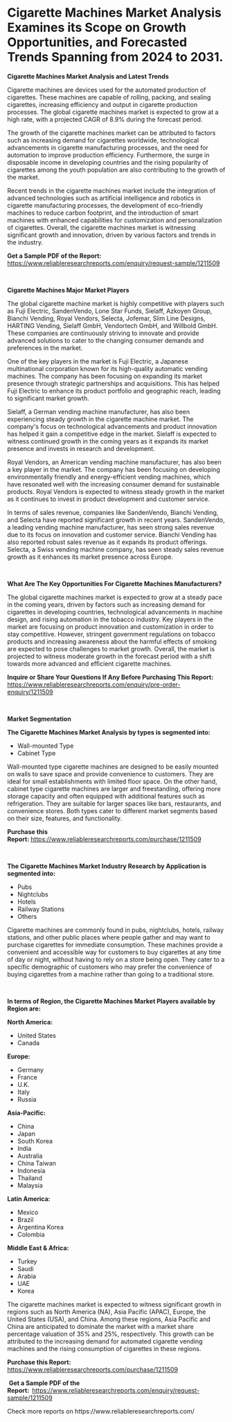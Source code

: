 <p><h1>Cigarette Machines Market Analysis Examines its Scope on Growth Opportunities, and Forecasted Trends Spanning from 2024 to 2031.</h1></p><p><strong>Cigarette Machines Market Analysis and Latest Trends</strong></p>
<p><p>Cigarette machines are devices used for the automated production of cigarettes. These machines are capable of rolling, packing, and sealing cigarettes, increasing efficiency and output in cigarette production processes. The global cigarette machines market is expected to grow at a high rate, with a projected CAGR of 8.9% during the forecast period.</p><p>The growth of the cigarette machines market can be attributed to factors such as increasing demand for cigarettes worldwide, technological advancements in cigarette manufacturing processes, and the need for automation to improve production efficiency. Furthermore, the surge in disposable income in developing countries and the rising popularity of cigarettes among the youth population are also contributing to the growth of the market.</p><p>Recent trends in the cigarette machines market include the integration of advanced technologies such as artificial intelligence and robotics in cigarette manufacturing processes, the development of eco-friendly machines to reduce carbon footprint, and the introduction of smart machines with enhanced capabilities for customization and personalization of cigarettes. Overall, the cigarette machines market is witnessing significant growth and innovation, driven by various factors and trends in the industry.</p></p>
<p><strong>Get a Sample PDF of the Report:&nbsp;</strong> <a href="https://www.reliableresearchreports.com/enquiry/request-sample/1211509">https://www.reliableresearchreports.com/enquiry/request-sample/1211509</a></p>
<p>&nbsp;</p>
<p><strong>Cigarette Machines Major Market Players</strong></p>
<p><p>The global cigarette machine market is highly competitive with players such as Fuji Electric, SandenVendo, Lone Star Funds, Sielaff, Azkoyen Group, Bianchi Vending, Royal Vendors, Selecta, Jofemar, Slim Line Designs, HARTING Vending, Sielaff GmbH, Vendortech GmbH, and Willbold GmbH. These companies are continuously striving to innovate and provide advanced solutions to cater to the changing consumer demands and preferences in the market.</p><p>One of the key players in the market is Fuji Electric, a Japanese multinational corporation known for its high-quality automatic vending machines. The company has been focusing on expanding its market presence through strategic partnerships and acquisitions. This has helped Fuji Electric to enhance its product portfolio and geographic reach, leading to significant market growth.</p><p>Sielaff, a German vending machine manufacturer, has also been experiencing steady growth in the cigarette machine market. The company's focus on technological advancements and product innovation has helped it gain a competitive edge in the market. Sielaff is expected to witness continued growth in the coming years as it expands its market presence and invests in research and development.</p><p>Royal Vendors, an American vending machine manufacturer, has also been a key player in the market. The company has been focusing on developing environmentally friendly and energy-efficient vending machines, which have resonated well with the increasing consumer demand for sustainable products. Royal Vendors is expected to witness steady growth in the market as it continues to invest in product development and customer service.</p><p>In terms of sales revenue, companies like SandenVendo, Bianchi Vending, and Selecta have reported significant growth in recent years. SandenVendo, a leading vending machine manufacturer, has seen strong sales revenue due to its focus on innovation and customer service. Bianchi Vending has also reported robust sales revenue as it expands its product offerings. Selecta, a Swiss vending machine company, has seen steady sales revenue growth as it enhances its market presence across Europe.</p></p>
<p>&nbsp;</p>
<p><strong>What Are The Key Opportunities For Cigarette Machines Manufacturers?</strong></p>
<p><p>The global cigarette machines market is expected to grow at a steady pace in the coming years, driven by factors such as increasing demand for cigarettes in developing countries, technological advancements in machine design, and rising automation in the tobacco industry. Key players in the market are focusing on product innovation and customization in order to stay competitive. However, stringent government regulations on tobacco products and increasing awareness about the harmful effects of smoking are expected to pose challenges to market growth. Overall, the market is projected to witness moderate growth in the forecast period with a shift towards more advanced and efficient cigarette machines.</p></p>
<p><strong>Inquire or Share Your Questions If Any Before Purchasing This Report:</strong> <a href="https://www.reliableresearchreports.com/enquiry/pre-order-enquiry/1211509">https://www.reliableresearchreports.com/enquiry/pre-order-enquiry/1211509</a></p>
<p>&nbsp;</p>
<p><strong>Market Segmentation</strong></p>
<p><strong>The Cigarette Machines Market Analysis by types is segmented into:</strong></p>
<p><ul><li>Wall-mounted Type</li><li>Cabinet Type</li></ul></p>
<p><p>Wall-mounted type cigarette machines are designed to be easily mounted on walls to save space and provide convenience to customers. They are ideal for small establishments with limited floor space. On the other hand, cabinet type cigarette machines are larger and freestanding, offering more storage capacity and often equipped with additional features such as refrigeration. They are suitable for larger spaces like bars, restaurants, and convenience stores. Both types cater to different market segments based on their size, features, and functionality.</p></p>
<p><strong>Purchase this Report:&nbsp;</strong><a href="https://www.reliableresearchreports.com/purchase/1211509">https://www.reliableresearchreports.com/purchase/1211509</a></p>
<p>&nbsp;</p>
<p><strong>The Cigarette Machines Market Industry Research by Application is segmented into:</strong></p>
<p><ul><li>Pubs</li><li>Nightclubs</li><li>Hotels</li><li>Railway Stations</li><li>Others</li></ul></p>
<p><p>Cigarette machines are commonly found in pubs, nightclubs, hotels, railway stations, and other public places where people gather and may want to purchase cigarettes for immediate consumption. These machines provide a convenient and accessible way for customers to buy cigarettes at any time of day or night, without having to rely on a store being open. They cater to a specific demographic of customers who may prefer the convenience of buying cigarettes from a machine rather than going to a traditional store.</p></p>
<p>&nbsp;</p>
<p><strong>In terms of Region, the Cigarette Machines Market Players available by Region are:</strong></p>
<p>
    <p> <strong> North America: </strong>
        <ul>
            <li>United States</li>
            <li>Canada</li>
        </ul>
        </p> 
    <p> <strong> Europe: </strong>
        <ul>
            <li>Germany</li>
            <li>France</li>
            <li>U.K.</li>
            <li>Italy</li>
            <li>Russia</li>
        </ul>
        </p> 
    <p> <strong> Asia-Pacific: </strong>
        <ul>
            <li>China</li>
            <li>Japan</li>
            <li>South Korea</li>
            <li>India</li>
            <li>Australia</li>
            <li>China Taiwan</li>
            <li>Indonesia</li>
            <li>Thailand</li>
            <li>Malaysia</li>
        </ul>
        </p> 
    <p> <strong> Latin America: </strong>
        <ul>
            <li>Mexico</li>
            <li>Brazil</li>
            <li>Argentina Korea</li>
            <li>Colombia</li>
        </ul>
        </p> 
    <p> <strong> Middle East & Africa: </strong>
        <ul>
            <li>Turkey</li>
            <li>Saudi</li>
            <li>Arabia</li>
            <li>UAE</li>
            <li>Korea</li>
        </ul>
    </p>
    </p>
<p><p>The cigarette machines market is expected to witness significant growth in regions such as North America (NA), Asia Pacific (APAC), Europe, the United States (USA), and China. Among these regions, Asia Pacific and China are anticipated to dominate the market with a market share percentage valuation of 35% and 25%, respectively. This growth can be attributed to the increasing demand for automated cigarette vending machines and the rising consumption of cigarettes in these regions.</p></p>
<p><strong>Purchase this Report: </strong><a href="https://www.reliableresearchreports.com/purchase/1211509">https://www.reliableresearchreports.com/purchase/1211509</a></p>
<p>&nbsp;<strong>Get a Sample PDF of the Report:&nbsp;&nbsp;</strong><a href="https://www.reliableresearchreports.com/enquiry/request-sample/1211509">https://www.reliableresearchreports.com/enquiry/request-sample/1211509</a></p>
<p><strong></strong></p>
<p>Check more reports on https://www.reliableresearchreports.com/</p>